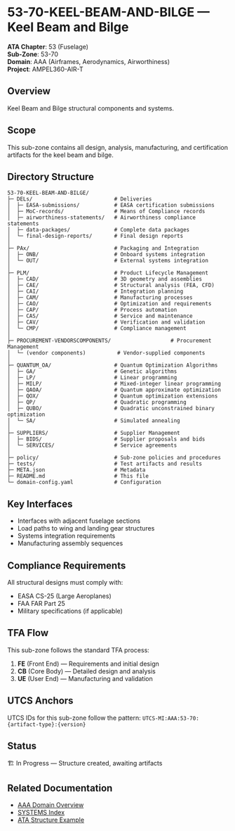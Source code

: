 # 53-70-KEEL-BEAM-AND-BILGE — Keel Beam and Bilge

**ATA Chapter**: 53 (Fuselage)  
**Sub-Zone**: 53-70  
**Domain**: AAA (Airframes, Aerodynamics, Airworthiness)  
**Project**: AMPEL360-AIR-T

## Overview

Keel Beam and Bilge structural components and systems.

## Scope

This sub-zone contains all design, analysis, manufacturing, and certification artifacts for the keel beam and bilge.

## Directory Structure

```
53-70-KEEL-BEAM-AND-BILGE/
├─ DELs/                          # Deliveries
│  ├─ EASA-submissions/           # EASA certification submissions
│  ├─ MoC-records/                # Means of Compliance records
│  ├─ airworthiness-statements/   # Airworthiness compliance statements
│  ├─ data-packages/              # Complete data packages
│  └─ final-design-reports/       # Final design reports
│
├─ PAx/                           # Packaging and Integration
│  ├─ ONB/                        # Onboard systems integration
│  └─ OUT/                        # External systems integration
│
├─ PLM/                           # Product Lifecycle Management
│  ├─ CAD/                        # 3D geometry and assemblies
│  ├─ CAE/                        # Structural analysis (FEA, CFD)
│  ├─ CAI/                        # Integration planning
│  ├─ CAM/                        # Manufacturing processes
│  ├─ CAO/                        # Optimization and requirements
│  ├─ CAP/                        # Process automation
│  ├─ CAS/                        # Service and maintenance
│  ├─ CAV/                        # Verification and validation
│  └─ CMP/                        # Compliance management
│
├─ PROCUREMENT-VENDORSCOMPONENTS/                   # Procurement Management
│  └─ (vendor components)          # Vendor-supplied components
│
├─ QUANTUM_OA/                    # Quantum Optimization Algorithms
│  ├─ GA/                         # Genetic algorithms
│  ├─ LP/                         # Linear programming
│  ├─ MILP/                       # Mixed-integer linear programming
│  ├─ QAOA/                       # Quantum approximate optimization
│  ├─ QOX/                        # Quantum optimization extensions
│  ├─ QP/                         # Quadratic programming
│  ├─ QUBO/                       # Quadratic unconstrained binary optimization
│  └─ SA/                         # Simulated annealing
│
├─ SUPPLIERS/                     # Supplier Management
│  ├─ BIDS/                       # Supplier proposals and bids
│  └─ SERVICES/                   # Service agreements
│
├─ policy/                        # Sub-zone policies and procedures
├─ tests/                         # Test artifacts and results
├─ META.json                      # Metadata
├─ README.md                      # This file
└─ domain-config.yaml             # Configuration
```

## Key Interfaces

- Interfaces with adjacent fuselage sections
- Load paths to wing and landing gear structures
- Systems integration requirements
- Manufacturing assembly sequences

## Compliance Requirements

All structural designs must comply with:
- EASA CS-25 (Large Aeroplanes)
- FAA FAR Part 25
- Military specifications (if applicable)

## TFA Flow

This sub-zone follows the standard TFA process:
1. **FE** (Front End) — Requirements and initial design
2. **CB** (Core Body) — Detailed design and analysis
3. **UE** (User End) — Manufacturing and validation

## UTCS Anchors

UTCS IDs for this sub-zone follow the pattern:
`UTCS-MI:AAA:53-70:{artifact-type}:{version}`

## Status

🏗️ In Progress — Structure created, awaiting artifacts

## Related Documentation

- [AAA Domain Overview](../../../README.md)
- [SYSTEMS Index](../../README.md)
- [ATA Structure Example](../../../../ATA-STRUCTURE-EXAMPLE.md)
